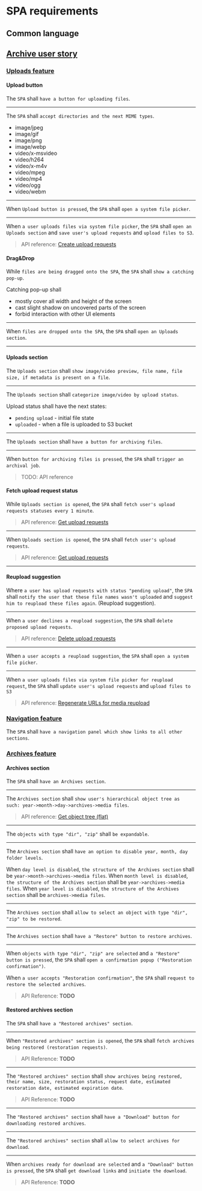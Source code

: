# SPA requirements

## Common language

## [Archive user story](../../user-stories.md#archive)

### [Uploads feature](../../features-breakdown.md#uploads)

#### Upload button

The `SPA` shall `have a button for uploading files`.

---

The `SPA` shall `accept directories and the next MIME types`.

- image/jpeg
- image/gif
- image/png
- image/webp
- video/x-msvideo
- video/h264
- video/x-m4v
- video/mpeg
- video/mp4
- video/ogg
- video/webm

---

When `Upload button is pressed`, the `SPA` shall `open a system file picker`.

---

When `a user uploads files via system file picker`, the `SPA` shall `open an Uploads section` and `save user's upload requests` and `upload files to S3`.

> API reference: [Create upload requests](../backend/api-ref-web-server.md#create-upload-requests)


#### Drag&Drop

While `files are being dragged onto the SPA`, the `SPA` shall `show a catching pop-up`.

Catching pop-up shall 

- mostly cover all width and height of the screen
- cast slight shadow on uncovered parts of the screen
- forbid interaction with other UI elements

---

When `files are dropped onto the SPA`, the `SPA` shall `open an Uploads section`.

---

#### Uploads section

The `Uploads section` shall `show image/video preview, file name, file size, if metadata is present on a file`.

---

The `Uploads section` shall `categorize image/video by upload status`.

Upload status shall have the next states:

- `pending upload` - initial file state
- `uploaded` - when a file is uploaded to S3 bucket

---

The `Uploads section` shall `have a button for archiving files`.

---

When `button for archiving files is pressed`, the `SPA` shall `trigger an archival job`.

> TODO: API reference

#### Fetch upload request status

While `Uploads section is opened`, the `SPA` shall `fetch user's upload requests statuses every 1 minute`.

> API reference: [Get upload requests](../backend/api-ref-web-server.md#get-upload-requests)

---

When `Uploads section is opened`, the `SPA` shall `fetch user's upload requests`.

> API reference: [Get upload requests](../backend/api-ref-web-server.md#get-upload-requests)

---

#### Reupload suggestion

Where `a user has upload requests with status "pending upload"`, the `SPA` shall `notify the user that these file names wasn't uploaded` and `suggest him to reupload these files again`. (Reupload suggestion).

---

When `a user declines a reupload suggestion`, the `SPA` shall `delete proposed upload requests`.

> API reference: [Delete upload requests](../backend/api-ref-web-server.md#delete-upload-requests) 

---

When `a user accepts a reupload suggestion`, the `SPA` shall `open a system file picker`.

---

When `a user uploads files via system file picker for reupload request`, the `SPA` shall `update user's upload requests` and `upload files to S3`

> API reference: [Regenerate URLs for media reupload](../backend/api-ref-web-server.md#regenerate-urls-for-media-reupload) 

### [Navigation feature](../../features-breakdown.md#navigation)

The `SPA` shall `have a navigation panel which show links to all other sections`.

### [Archives feature](../../features-breakdown.md#archives)

#### Archives section

The `SPA` shall `have an Archives section`.

---

The `Archives section` shall `show user's hierarchical object tree as such: year->month->day->archives->media files`.

> API reference: [Get object tree (flat)](../backend/api-ref-web-server.md#get-object-tree-flat) 

---

The `objects with type "dir", "zip"` shall `be expandable`.

---

The `Archives section` shall `have an option to disable year, month, day folder levels`.

When `day level is disabled`, `the structure of the Archives section` shall be `year->month->archives->media files`.
When `month level is disabled`, `the structure of the Archives section` shall be `year->archives->media files`.
When `year level is disabled`, `the structure of the Archives section` shall be `archives->media files`.

---

The `Archives section` shall `allow to select an object with type "dir", "zip" to be restored`.

---

The `Archives section` shall `have a "Restore" button to restore archives`.

---

When `objects with type "dir", "zip" are selected` and `a "Restore" button is pressed`, the `SPA` shall `open a confirmation popup ("Restoration confirmation")`.

When `a user accepts "Restoration confirmation"`, the `SPA` shall `request to restore the selected archives`.

> API Reference: **TODO**

#### Restored archives section

The `SPA` shall `have a "Restored archives" section`.

---

When `"Restored archives" section is opened`, the `SPA` shall `fetch archives being restored (restoration requests)`.

> API Reference: **TODO**

---

The `"Restored archives" section` shall `show archives being restored, their name, size, restoration status, request date, estimated restoration date, estimated expiration date`.

> API Reference: **TODO**

---

The `"Restored archives" section` shall `have a "Download" button for downloading restored archives`.

---

The `"Restored archives" section` shall `allow to select archives for download`.

---

When `archives ready for download are selected` and `a "Download" button is pressed`, the `SPA` shall `get download links` and `initiate the download`.

> API Reference: **TODO**

